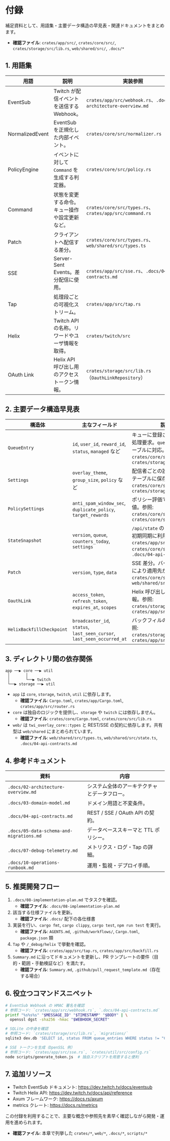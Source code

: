 # 付録

補足資料として、用語集・主要データ構造の早見表・関連ドキュメントをまとめます。
- **確認ファイル**: `crates/app/src/`, `crates/core/src/`, `crates/storage/src/lib.rs`, `web/shared/src/`, `.docs/*`

## 1. 用語集

| 用語 | 説明 | 実装参照 |
| --- | --- | --- |
| EventSub | Twitch が配信イベントを送信する Webhook。 | `crates/app/src/webhook.rs`、`.docs/02-architecture-overview.md` |
| NormalizedEvent | EventSub を正規化した内部イベント。 | `crates/core/src/normalizer.rs` |
| PolicyEngine | イベントに対して `Command` を生成する判定器。 | `crates/core/src/policy.rs` |
| Command | 状態を変更する命令。キュー操作や設定更新など。 | `crates/core/src/types.rs`、`crates/app/src/command.rs` |
| Patch | クライアントへ配信する差分。 | `crates/core/src/types.rs`、`web/shared/src/types.ts` |
| SSE | Server-Sent Events。差分配信に使用。 | `crates/app/src/sse.rs`、`.docs/04-api-contracts.md` |
| Tap | 処理段ごとの可視化ストリーム。 | `crates/app/src/tap.rs` |
| Helix | Twitch API の名称。リワードやユーザ情報を取得。 | `crates/twitch/src` |
| OAuth Link | Helix API 呼び出し用のアクセストークン情報。 | `crates/storage/src/lib.rs`（`OauthLinkRepository`） |

## 2. 主要データ構造早見表

| 構造体 | 主なフィールド | 説明 |
| --- | --- | --- |
| `QueueEntry` | `id`, `user_id`, `reward_id`, `status`, `managed` など | キューに登録されたリワード処理要求。`queue_entries` テーブルに対応。参照: `crates/core/src/types.rs`, `crates/storage/src/lib.rs` |
| `Settings` | `overlay_theme`, `group_size`, `policy` など | 配信者ごとの設定。`settings` テーブルに保存。参照: `crates/core/src/types.rs`, `crates/storage/src/lib.rs` |
| `PolicySettings` | `anti_spam_window_sec`, `duplicate_policy`, `target_rewards` | ポリシー評価で使用する制御値。参照: `crates/core/src/policy.rs`, `crates/core/src/types.rs` |
| `StateSnapshot` | `version`, `queue`, `counters_today`, `settings` | `/api/state` のレスポンス。初期同期に利用。参照: `crates/app/src/state.rs`, `crates/core/src/types.rs`, `.docs/04-api-contracts.md` |
| `Patch` | `version`, `type`, `data` | SSE 差分。バージョンと種別により適用先が決まる。参照: `crates/core/src/types.rs`, `web/shared/src/state.ts` |
| `OauthLink` | `access_token`, `refresh_token`, `expires_at`, `scopes` | Helix 呼び出し用の資格情報。参照: `crates/storage/src/lib.rs`, `crates/app/src/oauth.rs` |
| `HelixBackfillCheckpoint` | `broadcaster_id`, `status`, `last_seen_cursor`, `last_seen_occurred_at` | バックフィルの進捗管理。参照: `crates/storage/src/lib.rs`, `crates/app/src/backfill.rs` |

## 3. ディレクトリ間の依存関係

```
app ──▶ core ──▶ util
 │       │
 │       └──▶ twitch
 └──▶ storage ──▶ util
```

- `app` は `core`, `storage`, `twitch`, `util` に依存します。
  - **確認ファイル**: `Cargo.toml`, `crates/app/Cargo.toml`, `crates/app/src/router.rs`
- `core` は独自のロジックを提供し、`storage` や `twitch` には依存しません。
  - **確認ファイル**: `crates/core/Cargo.toml`, `crates/core/src/lib.rs`
- `web/` は `twi_overlay_core::types` と REST/SSE の契約に依存します。共有型は `web/shared` にまとめられています。
  - **確認ファイル**: `web/shared/src/types.ts`, `web/shared/src/state.ts`, `.docs/04-api-contracts.md`

## 4. 参考ドキュメント

| 資料 | 内容 |
| --- | --- |
| `.docs/02-architecture-overview.md` | システム全体のアーキテクチャとデータフロー。 | 参照: `memo/03_data_flow.md` と対応 |
| `.docs/03-domain-model.md` | ドメイン用語と不変条件。 | 参照: `crates/core/src/policy.rs`, `crates/core/src/types.rs` |
| `.docs/04-api-contracts.md` | REST / SSE / OAuth API の契約。 | 参照: `crates/app/src/router.rs`, `crates/app/src/state.rs`, `crates/app/src/sse.rs` |
| `.docs/05-data-schema-and-migrations.md` | データベーススキーマと TTL ポリシー。 | 参照: `crates/storage/src/lib.rs`, `migrations/` |
| `.docs/07-debug-telemetry.md` | メトリクス・ログ・Tap の詳細。 | 参照: `crates/app/src/telemetry.rs`, `crates/app/src/tap.rs` |
| `.docs/10-operations-runbook.md` | 運用・監視・デプロイ手順。 | 参照: `memo/05_configuration_and_usage.md`, `scripts/` |

## 5. 推奨開発フロー

1. `.docs/08-implementation-plan.md` でタスクを確認。
   - **確認ファイル**: `.docs/08-implementation-plan.md`
2. 該当する仕様ファイルを更新。
   - **確認ファイル**: `.docs/` 配下の各仕様書
3. 実装を行い、`cargo fmt`, `cargo clippy`, `cargo test`, `npm run test` を実行。
   - **確認ファイル**: `AGENTS.md`, `.github/workflows/`, `Cargo.toml`, `package.json` 類
4. `Tap` や `/_debug/helix` で挙動を確認。
   - **確認ファイル**: `crates/app/src/tap.rs`, `crates/app/src/backfill.rs`
5. `Summary.md` に沿ってドキュメントを更新し、PR テンプレートの要件（目的・範囲・手動検証など）を満たす。
   - **確認ファイル**: `Summary.md`, `.github/pull_request_template.md`（存在する場合）

## 6. 役立つコマンドスニペット

```bash
# EventSub Webhook の HMAC 署名を確認
# 参照コード: `crates/app/src/webhook.rs`, `.docs/04-api-contracts.md`
printf "%s%s%s" "$MESSAGE_ID" "$TIMESTAMP" "$BODY" | \
  openssl dgst -sha256 -hmac "$WEBHOOK_SECRET"

# SQLite の中身を確認
# 参照コード: `crates/storage/src/lib.rs`, `migrations/`
sqlite3 dev.db 'SELECT id, status FROM queue_entries WHERE status != "COMPLETED";'

# SSE トークンを生成（OpenSSL 例）
# 参照コード: `crates/app/src/sse.rs`, `crates/util/src/config.rs`
node scripts/generate_token.js  # 独自スクリプトを用意すると便利
```

## 7. 追加リソース

- Twitch EventSub ドキュメント: <https://dev.twitch.tv/docs/eventsub>
- Twitch Helix API: <https://dev.twitch.tv/docs/api/reference>
- Axum フレームワーク: <https://docs.rs/axum>
- metrics クレート: <https://docs.rs/metrics>

この付録を利用することで、主要な概念や参照先を素早く確認しながら開発・運用を進められます。
- **確認ファイル**: 本章で列挙した `crates/*`, `web/*`, `.docs/*`, `scripts/*`
